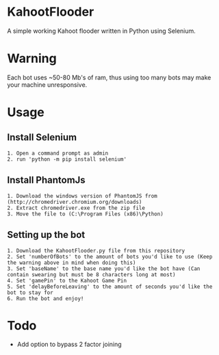# KahootFlooder
A simple working Kahoot flooder written in Python using Selenium.

# Warning
Each bot uses ~50-80 Mb's of ram, thus using too many bots may make your machine unresponsive.

# Usage
 
 ## Install Selenium 
 
    1. Open a command prompt as admin
    2. run 'python -m pip install selenium'
    
 ## Install PhantomJs
 
    1. Download the windows version of PhantomJS from (http://chromedriver.chromium.org/downloads)
    2. Extract chromedriver.exe from the zip file
    3. Move the file to (C:\Program Files (x86)\Python)
    
 ## Setting up the bot
 
    1. Download the KahootFlooder.py file from this repository
    2. Set 'numberOfBots' to the amount of bots you'd like to use (Keep the warning above in mind when doing this)
    3. Set 'baseName' to the base name you'd like the bot have (Can contain swearing but must be 8 characters long at most)
    4. Set 'gamePin' to the Kahoot Game Pin
    5. Set 'delayBeforeLeaving' to the amount of seconds you'd like the bot to stay for
    6. Run the bot and enjoy!
    
# Todo

   - Add option to bypass 2 factor joining

